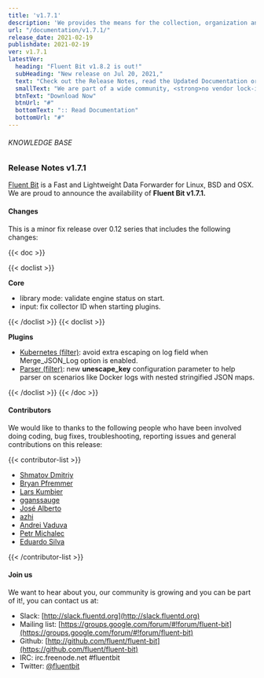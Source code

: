 ```yaml
---
title: 'v1.7.1'
description: 'We provides the means for the collection, organization and computerized retrieval of knowledgeand Lightweight Data Forwarder for Linux, BSD and OSX. We are proud to announce the availability of Fluent Bit v1.7.1.'
url: "/documentation/v1.7.1/"
release_date: 2021-02-19
publishdate: 2021-02-19
ver: v1.7.1
latestVer:
  heading: "Fluent Bit v1.8.2 is out!"
  subHeading: "New release on Jul 20, 2021,"
  text: "Check out the Release Notes, read the Updated Documentation or jump directly to the Downloads Section."
  smallText: "We are part of a wide community, <strong>no vendor lock-in.</strong>"
  btnText: "Download Now"
  btnUrl: "#"
  bottomText: ":: Read Documentation"
  bottomUrl: "#"
---
```


###### KNOWLEDGE BASE

### Release Notes v1.7.1

[Fluent Bit](https://fluentbit.io/) is a Fast and Lightweight Data Forwarder for Linux, BSD and OSX. We are proud to announce the availability of **Fluent Bit v1.7.1.**

#### Changes

This is a minor fix release over 0.12 series that includes the following changes:

{{< doc >}}

{{< doclist >}}

**Core**

* library mode: validate engine status on start.
* input: fix collector ID when starting plugins.

{{< /doclist >}}
{{< doclist >}}

**Plugins**

* [Kubernetes (filter)](https://fluentbit.io/documentation/0.12/filter/kubernetes.html): avoid extra escaping on log field when Merge_JSON_Log option is enabled.
* [Parser (filter)](https://fluentbit.io/documentation/0.12/parser/filter.html): new **unescape_key** configuration parameter to help parser on scenarios like Docker logs with nested stringified JSON maps.

{{< /doclist >}}
{{< /doc >}}

#### Contributors

We would like to thanks to the following people who have been involved doing coding, bug fixes, troubleshooting, reporting issues and general contributions on this release:

{{< contributor-list >}}

* [Shmatov Dmitriy](https://github.com/dshmatov)
* [Bryan Pfremmer](https://github.com/pfremm)
* [Lars Kumbier](https://github.com/LarsKumbier)
* [gganssauge](https://github.com/gganssauge)
* [José Alberto](https://github.com/jalberto)
* [azhi](https://github.com/azhi)
* [Andrei Vaduva](https://github.com/lynxaegon)
* [Petr Michalec](https://github.com/epcim)
* [Eduardo Silva](https://github.com/edsiper)

{{< /contributor-list >}}

#### Join us

We want to hear about you, our community is growing and you can be part of it!, you can contact us at:

* Slack: [http://slack.fluentd.org](http://slack.fluentd.org)
* Mailing list: [https://groups.google.com/forum/#!forum/fluent-bit](https://groups.google.com/forum/#!forum/fluent-bit)
* Github: [http://github.com/fluent/fluent-bit](https://github.com/fluent/fluent-bit)
* IRC: irc.freenode.net #fluentbit
* Twitter: [@fluentbit](https://twitter.com/fluentbit)
